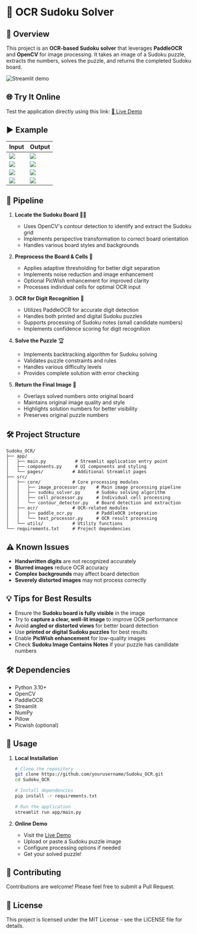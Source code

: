 # 🧩 OCR Sudoku Solver

## 📌 Overview

This project is an **OCR-based Sudoku solver** that leverages **PaddleOCR** and **OpenCV** for image processing. It takes an image of a Sudoku puzzle, extracts the numbers, solves the puzzle, and returns the completed Sudoku board.

![Streamlit demo](https://ik.imagekit.io/baodata2226/imagekit-assets/sudoku_interface.png?updatedAt=1749838157494)

## 🌐 Try It Online
Test the application directly using this link: [🔗 Live Demo](https://sudoku-ocr-tgb.streamlit.app/)

## ▶️ Example

| Input                                                                                                        | Output                                                                                                       |
|--------------------------------------------------------------------------------------------------------------|--------------------------------------------------------------------------------------------------------------|
| ![](https://ik.imagekit.io/baodata2226/imagekit-assets/screenshot_1739240123718.png?updatedAt=1739248180963) | ![](https://ik.imagekit.io/baodata2226/imagekit-assets/screenshot_1739240257816.png?updatedAt=1739248181295) |
| ![](https://ik.imagekit.io/baodata2226/imagekit-assets/screenshot_1739240456648.png?updatedAt=1739248182220) | ![](https://ik.imagekit.io/baodata2226/imagekit-assets/screenshot_1739240415810.png?updatedAt=1739248181033) |
| ![](https://ik.imagekit.io/baodata2226/imagekit-assets/screenshot_1739245027555.png?updatedAt=1739248181507) | ![](https://ik.imagekit.io/baodata2226/imagekit-assets/screenshot_1739245282917.png?updatedAt=1739248181392) |
| ![](https://ik.imagekit.io/baodata2226/imagekit-assets/screenshot_1739241829726.png?updatedAt=1739248181261) | ![](https://ik.imagekit.io/baodata2226/imagekit-assets/screenshot_1739241887565.png?updatedAt=1739248181162) |

## 🚀 Pipeline

1. **Locate the Sudoku Board** 🕵️‍♂️
   - Uses OpenCV's contour detection to identify and extract the Sudoku grid
   - Implements perspective transformation to correct board orientation
   - Handles various board styles and backgrounds

2. **Preprocess the Board & Cells** 🎨
   - Applies adaptive thresholding for better digit separation
   - Implements noise reduction and image enhancement
   - Optional PicWish enhancement for improved clarity
   - Processes individual cells for optimal OCR input

3. **OCR for Digit Recognition** 🔢
   - Utilizes PaddleOCR for accurate digit detection
   - Handles both printed and digital Sudoku puzzles
   - Supports processing of Sudoku notes (small candidate numbers)
   - Implements confidence scoring for digit recognition

4. **Solve the Puzzle** 🏆
   - Implements backtracking algorithm for Sudoku solving
   - Validates puzzle constraints and rules
   - Handles various difficulty levels
   - Provides complete solution with error checking

5. **Return the Final Image** 📸
   - Overlays solved numbers onto original board
   - Maintains original image quality and style
   - Highlights solution numbers for better visibility
   - Preserves original puzzle numbers

## 🛠️ Project Structure

```
Sudoku_OCR/
├── app/
│   ├── main.py           # Streamlit application entry point
│   ├── components.py     # UI components and styling
│   └── pages/           # Additional Streamlit pages
├── src/
│   ├── core/            # Core processing modules
│   │   ├── image_processor.py    # Main image processing pipeline
│   │   ├── sudoku_solver.py      # Sudoku solving algorithm
│   │   ├── cell_processor.py     # Individual cell processing
│   │   └── contour_detector.py   # Board detection and extraction
│   ├── ocr/             # OCR-related modules
│   │   ├── paddle_ocr.py         # PaddleOCR integration
│   │   └── text_processor.py     # OCR result processing
│   └── utils/           # Utility functions
└── requirements.txt     # Project dependencies
```

## ⚠️ Known Issues

- **Handwritten digits** are not recognized accurately
- **Blurred images** reduce OCR accuracy
- **Complex backgrounds** may affect board detection
- **Severely distorted images** may not process correctly

## 💡 Tips for Best Results

- Ensure the **Sudoku board is fully visible** in the image  
- Try to **capture a clear, well-lit image** to improve OCR performance  
- Avoid **angled or distorted views** for better board detection  
- Use **printed or digital Sudoku puzzles** for best results  
- Enable **PicWish enhancement** for low-quality images  
- Check **Sudoku Image Contains Notes** if your puzzle has candidate numbers

## 🛠️ Dependencies

- Python 3.10+
- OpenCV
- PaddleOCR
- Streamlit
- NumPy
- Pillow
- Picwish (optional)

## 📌 Usage

1. **Local Installation**
   ```bash
   # Clone the repository
   git clone https://github.com/yourusername/Sudoku_OCR.git
   cd Sudoku_OCR

   # Install dependencies
   pip install -r requirements.txt

   # Run the application
   streamlit run app/main.py
   ```

2. **Online Demo**
   - Visit the [Live Demo](https://sudoku-ocr-tgb.streamlit.app/)
   - Upload or paste a Sudoku puzzle image
   - Configure processing options if needed
   - Get your solved puzzle!

## 🤝 Contributing

Contributions are welcome! Please feel free to submit a Pull Request.

## 📝 License

This project is licensed under the MIT License - see the LICENSE file for details.
